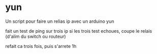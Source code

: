 # yun

Un script pour faire un relias ip avec un arduino yun

fait un test de ping sur trois ip 
si les trois test echoues, coupe le relais (d'alim du switch ou routeur)

refait ca trois fois, puis s'arrete 1h

